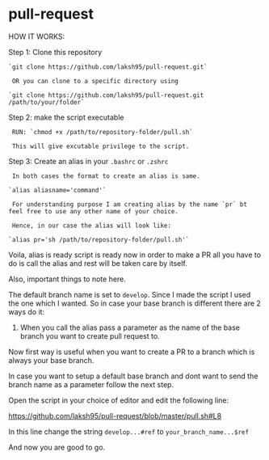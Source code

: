 # pull-request

HOW IT WORKS:

Step 1: Clone this repository
  
    `git clone https://github.com/laksh95/pull-request.git` 

     OR you can clone to a specific directory using 

    `git clone https://github.com/laksh95/pull-request.git /path/to/your/folder`
  
Step 2: make the script executable

     RUN: `chmod +x /path/to/repository-folder/pull.sh`
    
     This will give excutable privilege to the script.
 
Step 3: Create an alias in your `.bashrc` or `.zshrc` 

     In both cases the format to create an alias is same.

    `alias aliasname='command'`

     For understanding purpose I am creating alias by the name `pr` bt feel free to use any other name of your choice.

     Hence, in our case the alias will look like:

    `alias pr='sh /path/to/repository-folder/pull.sh'`
 
 
Voila, alias is ready script is ready now in order to make a PR all you have to do is call the alias and rest will be taken care by itself.

Also, important things to note here.

The default branch name is set to `develop`. Since I made the script I used the one which I wanted. So in case your base branch is different there are 2 ways do it:

1. When you call the alias pass a parameter as the name of the base branch you want to create pull request to.

Now first way is useful when you want to create a PR to a branch which is always your base branch.

In case you want to setup a default base branch and dont want to send the branch name as a parameter follow the next step.

Open the script in your choice of editor and edit the following line:

https://github.com/laksh95/pull-request/blob/master/pull.sh#L8

In this line change the string `develop...#ref` to `your_branch_name...$ref`

And now you are good to go.
